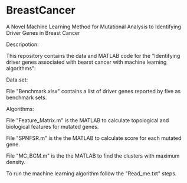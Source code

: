 # BreastCancer

A Novel Machine Learning Method for Mutational Analysis to Identifying Driver Genes in Breast Cancer


Descripotion:

This repository contains the data and MATLAB code for the "Identifying driver genes associated with bearst cancer with machine learning algorithms":

Data set:

File "Benchmark.xlsx" contains a list of driver genes reported by five as benchmark sets.

Algorithms:

File "Feature_Matrix.m" is the MATLAB to calculate topological and biological features for mutated genes.

File "SPNFSR.m" is the the MATLAB to calculate score for each mutated gene.

File "MC_BCM.m" is the the MATLAB to find the clusters with maximum density.

To run the machine learning algorithm follow the "Read_me.txt" steps.
